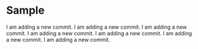 # Sample
I am adding a new commit.
I am adding a new commit.
I am adding a new commit.
I am adding a new commit.
I am adding a new commit.
I am adding a new commit.
I am adding a new commit.